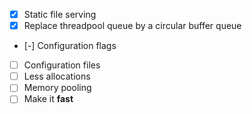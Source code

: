 - [X] Static file serving
- [X] Replace threadpool queue by a circular buffer queue
- [-] Configuration flags
- [ ] Configuration files
- [ ] Less allocations
- [ ] Memory pooling
- [ ] Make it **fast**
